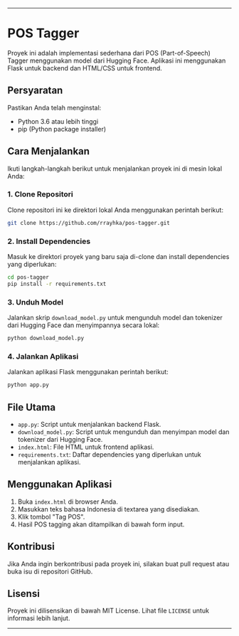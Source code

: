 
---

# POS Tagger

Proyek ini adalah implementasi sederhana dari POS (Part-of-Speech) Tagger menggunakan model dari Hugging Face. Aplikasi ini menggunakan Flask untuk backend dan HTML/CSS untuk frontend.

## Persyaratan

Pastikan Anda telah menginstal:

- Python 3.6 atau lebih tinggi
- pip (Python package installer)

## Cara Menjalankan

Ikuti langkah-langkah berikut untuk menjalankan proyek ini di mesin lokal Anda:

### 1. Clone Repositori

Clone repositori ini ke direktori lokal Anda menggunakan perintah berikut:

```bash
git clone https://github.com/rrayhka/pos-tagger.git
```

### 2. Install Dependencies

Masuk ke direktori proyek yang baru saja di-clone dan install dependencies yang diperlukan:

```bash
cd pos-tagger
pip install -r requirements.txt
```

### 3. Unduh Model

Jalankan skrip `download_model.py` untuk mengunduh model dan tokenizer dari Hugging Face dan menyimpannya secara lokal:

```bash
python download_model.py
```

### 4. Jalankan Aplikasi

Jalankan aplikasi Flask menggunakan perintah berikut:

```bash
python app.py
```

## File Utama

- `app.py`: Script untuk menjalankan backend Flask.
- `download_model.py`: Script untuk mengunduh dan menyimpan model dan tokenizer dari Hugging Face.
- `index.html`: File HTML untuk frontend aplikasi.
- `requirements.txt`: Daftar dependencies yang diperlukan untuk menjalankan aplikasi.

## Menggunakan Aplikasi

1. Buka `index.html` di browser Anda.
2. Masukkan teks bahasa Indonesia di textarea yang disediakan.
3. Klik tombol "Tag POS".
4. Hasil POS tagging akan ditampilkan di bawah form input.

## Kontribusi

Jika Anda ingin berkontribusi pada proyek ini, silakan buat pull request atau buka isu di repositori GitHub.

## Lisensi

Proyek ini dilisensikan di bawah MIT License. Lihat file `LICENSE` untuk informasi lebih lanjut.

---